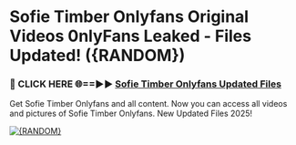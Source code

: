 # Sofie Timber Onlyfans Original Videos 0nlyFans Leaked - Files Updated! ({RANDOM})

<h3>🔴 CLICK HERE 🌐==►► <a href="https://betterlinks.top/A2PfLJ" rel="nofollow">Sofie Timber Onlyfans Updated Files</a></h3>

Get Sofie Timber Onlyfans and all content. Now you can access all videos and pictures of Sofie Timber Onlyfans. New Updated Files 2025!

[![{RANDOM}](https://i.imgur.com/ppqm5kG.gif)](https://betterlinks.top/A2PfLJ)
